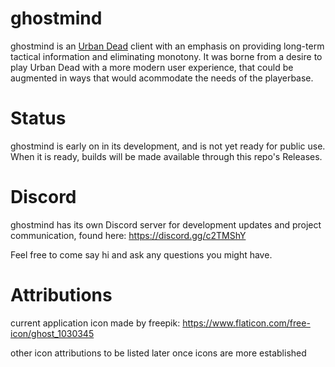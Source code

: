 # ghostmind

ghostmind is an [Urban Dead](http://urbandead.com/) client with an emphasis on providing long-term tactical information and eliminating monotony. It was borne from a desire to play Urban Dead with a more modern user experience, that could be augmented in ways that would acommodate the needs of the playerbase.

# Status

ghostmind is early on in its development, and is not yet ready for public use. When it is ready, builds will be made available through this repo's Releases.

# Discord

ghostmind has its own Discord server for development updates and project communication, found here: https://discord.gg/c2TMShY

Feel free to come say hi and ask any questions you might have.

# Attributions

current application icon made by freepik: https://www.flaticon.com/free-icon/ghost_1030345

other icon attributions to be listed later once icons are more established
